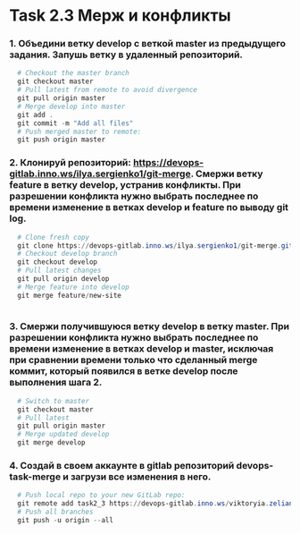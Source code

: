 # Task 2.3 Мерж и конфликты
### 1. Объедини ветку develop с веткой master из предыдущего задания. Запушь ветку в удаленный репозиторий.
```powershell
  # Checkout the master branch
  git checkout master
  # Pull latest from remote to avoid divergence
  git pull origin master
  # Merge develop into master
  git add .
  git commit -m "Add all files"
  # Push merged master to remote:
  git push origin master
```
### 2. Клонируй репозиторий: https://devops-gitlab.inno.ws/ilya.sergienko1/git-merge. Смержи ветку feature в ветку develop, устранив конфликты. При разрешении конфликта нужно выбрать последнее по времени изменение в ветках develop и feature по выводу git log.
```powershell
  # Clone fresh copy
  git clone https://devops-gitlab.inno.ws/ilya.sergienko1/git-merge.git
  # Checkout develop branch
  git checkout develop
  # Pull latest changes
  git pull origin develop
  # Merge feature into develop
  git merge feature/new-site
  
```
### 3. Смержи получившуюся ветку develop в ветку master. При разрешении конфликта нужно выбрать последнее по времени изменение в ветках develop и master, исключая при сравнении времени только что сделанный merge коммит, который появился в ветке develop после выполнения шага 2.
```powershell
  # Switch to master
  git checkout master
  # Pull latest
  git pull origin master
  # Merge updated develop
  git merge develop
```
### 4. Создай в своем аккаунте в gitlab репозиторий devops-task-merge и загрузи все изменения в него.
```powershell
  # Push local repo to your new GitLab repo:
  git remote add task2_3 https://devops-gitlab.inno.ws/viktoryia.zeliankevich/devops-task-merge.git
  # Push all branches
  git push -u origin --all
```